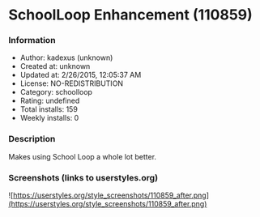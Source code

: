 # SchoolLoop Enhancement (110859)

### Information
- Author: kadexus (unknown)
- Created at: unknown
- Updated at: 2/26/2015, 12:05:37 AM
- License: NO-REDISTRIBUTION
- Category: schoolloop
- Rating: undefined
- Total installs: 159
- Weekly installs: 0


### Description
Makes using School Loop a whole lot better.


### Screenshots (links to userstyles.org)
![https://userstyles.org/style_screenshots/110859_after.png](https://userstyles.org/style_screenshots/110859_after.png)


